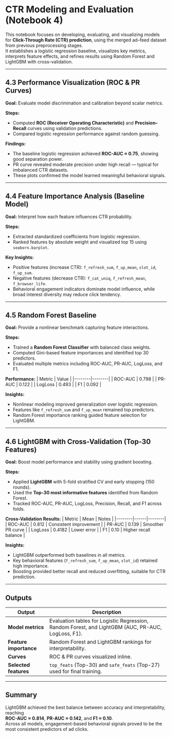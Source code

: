 # CTR Modeling and Evaluation (Notebook 4)

This notebook focuses on developing, evaluating, and visualizing models for **Click-Through Rate (CTR) prediction**, using the merged ad–feed dataset from previous preprocessing stages.  
It establishes a logistic regression baseline, visualizes key metrics, interprets feature effects, and refines results using Random Forest and LightGBM with cross-validation.

---

## 4.3 Performance Visualization (ROC & PR Curves)

**Goal:** Evaluate model discrimination and calibration beyond scalar metrics.

**Steps:**
- Computed **ROC (Receiver Operating Characteristic)** and **Precision–Recall** curves using validation predictions.  
- Compared logistic regression performance against random guessing.

**Findings:**
- The baseline logistic regression achieved **ROC-AUC ≈ 0.75**, showing good separation power.  
- PR curve revealed moderate precision under high recall — typical for imbalanced CTR datasets.  
- These plots confirmed the model learned meaningful behavioral signals.

---

## 4.4 Feature Importance Analysis (Baseline Model)

**Goal:** Interpret how each feature influences CTR probability.

**Steps:**
- Extracted standardized coefficients from logistic regression.  
- Ranked features by absolute weight and visualized top 15 using `seaborn.barplot`.

**Key Insights:**
- Positive features (increase CTR): `f_refresh_sum`, `f_up_mean`, `slot_id`, `f_up_sum`.  
- Negative features (decrease CTR): `f_cat_uniq`, `f_refresh_mean`, `f_browser_life`.  
- Behavioral engagement indicators dominate model influence, while broad interest diversity may reduce click tendency.

---

## 4.5 Random Forest Baseline

**Goal:** Provide a nonlinear benchmark capturing feature interactions.

**Steps:**
- Trained a **Random Forest Classifier** with balanced class weights.  
- Computed Gini-based feature importances and identified top 30 predictors.  
- Evaluated multiple metrics including ROC-AUC, PR-AUC, LogLoss, and F1.

**Performance:**
| Metric | Value |
|--------|--------|
| ROC-AUC | 0.798 |
| PR-AUC | 0.122 |
| LogLoss | 0.493 |
| F1 | 0.092 |

**Insights:**
- Nonlinear modeling improved generalization over logistic regression.  
- Features like `f_refresh_sum` and `f_up_mean` remained top predictors.  
- Random Forest importance ranking guided feature selection for LightGBM.

---

## 4.6 LightGBM with Cross-Validation (Top-30 Features)

**Goal:** Boost model performance and stability using gradient boosting.

**Steps:**
- Applied **LightGBM** with 5-fold stratified CV and early stopping (150 rounds).  
- Used the **Top-30 most informative features** identified from Random Forest.  
- Tracked ROC-AUC, PR-AUC, LogLoss, Precision, Recall, and F1 across folds.

**Cross-Validation Results:**
| Metric | Mean | Notes |
|--------|------|--------|
| ROC-AUC | 0.812 | Consistent improvement |
| PR-AUC | 0.139 | Smoother PR curve |
| LogLoss | 0.4182 | Lower error |
| F1 | 0.10 | Higher recall balance |

**Insights:**
- LightGBM outperformed both baselines in all metrics.  
- Key behavioral features (`f_refresh_sum`, `f_up_mean`, `slot_id`) retained high importance.  
- Boosting provided better recall and reduced overfitting, suitable for CTR prediction.

---

## Outputs

| Output | Description |
|--------|--------------|
| **Model metrics** | Evaluation tables for Logistic Regression, Random Forest, and LightGBM (AUC, PR-AUC, LogLoss, F1). |
| **Feature importance** | Random Forest and LightGBM rankings for interpretability. |
| **Curves** | ROC & PR curves visualized inline. |
| **Selected features** | `top_feats` (Top-30) and `safe_feats` (Top-27) used for final training. |

---

## Summary

LightGBM achieved the best balance between accuracy and interpretability, reaching  
**ROC-AUC ≈ 0.814**, **PR-AUC ≈ 0.142**, and **F1 ≈ 0.10**.  
Across all models, engagement-based behavioral signals proved to be the most consistent predictors of ad clicks.
